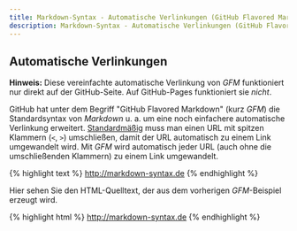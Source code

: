 ```yaml
---
title: Markdown-Syntax - Automatische Verlinkungen (GitHub Flavored Markdown)
description: Markdown-Syntax - Automatische Verlinkungen (GitHub Flavored Markdown)
---
```


## Automatische Verlinkungen

**Hinweis:** Diese vereinfachte automatische Verlinkung von *GFM* funktioniert nur direkt auf der GitHub-Seite. Auf GitHub-Pages funktioniert sie *nicht*.

GitHub hat unter dem Begriff "GitHub Flavored Markdown" (kurz *GFM*) die Standardsyntax von *Markdown* u. a. um eine noch einfachere automatische Verlinkung erweitert. [Standardmäßig](/Syntax/Automatische-Verlinkungen/) muss man einen URL mit spitzen Klammern (`<`, `>`) umschließen, damit der URL automatisch zu einem Link umgewandelt wird. Mit *GFM* wird automatisch jeder URL (auch ohne die umschließenden Klammern) zu einem Link umgewandelt.

{% highlight text %}
http://markdown-syntax.de
{% endhighlight %}

Hier sehen Sie den HTML-Quelltext, der aus dem vorherigen *GFM*-Beispiel erzeugt wird.

{% highlight html %}
<a href="http://markdown-syntax.de">http://markdown-syntax.de</a>
{% endhighlight %}
